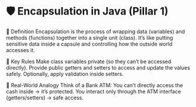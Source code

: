 # 🛡️ Encapsulation in Java (Pillar 1)

🔹 Definition
Encapsulation is the process of wrapping data (variables) and methods (functions) together into a single unit (class).
It’s like putting sensitive data inside a capsule and controlling how the outside world accesses it.

🔹 Key Rules
Make class variables private (so they can’t be accessed directly).
Provide public getters and setters to access and update the values safely.
Optionally, apply validation inside setters.

🔹 Real-World Analogy
Think of a Bank ATM:
You can’t directly access the cash inside → it’s protected.
You interact only through the ATM interface (getters/setters) → safe access.